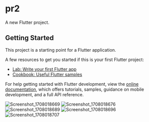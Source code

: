 # pr2

A new Flutter project.

## Getting Started

This project is a starting point for a Flutter application.

A few resources to get you started if this is your first Flutter project:

- [Lab: Write your first Flutter app](https://docs.flutter.dev/get-started/codelab)
- [Cookbook: Useful Flutter samples](https://docs.flutter.dev/cookbook)

For help getting started with Flutter development, view the
[online documentation](https://docs.flutter.dev/), which offers tutorials,
samples, guidance on mobile development, and a full API reference.

![Screenshot_1708018669](https://github.com/ismailyehia/refactored-palm-tree/assets/105608443/aacbb571-3148-40da-95bd-7bab3034445c)
![Screenshot_1708018676](https://github.com/ismailyehia/refactored-palm-tree/assets/105608443/1cbd6aaf-d4ff-4a6d-b0ac-024f4e9799af)
![Screenshot_1708018689](https://github.com/ismailyehia/refactored-palm-tree/assets/105608443/ba94948a-7efb-45c4-8452-cc055924f82d)
![Screenshot_1708018696](https://github.com/ismailyehia/refactored-palm-tree/assets/105608443/bc3c9682-f4af-4808-b89d-3923d29830dc)
![Screenshot_1708018707](https://github.com/ismailyehia/refactored-palm-tree/assets/105608443/fa52cf5a-a872-4305-8578-dd728dd1b33b)


